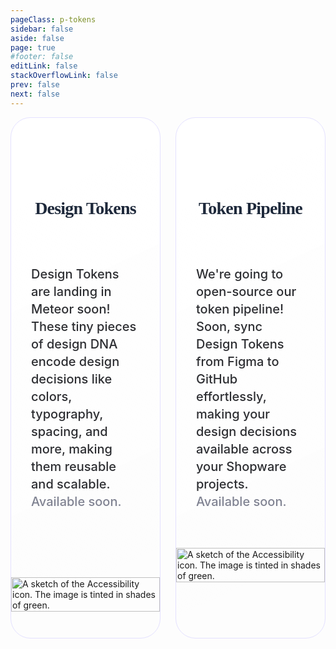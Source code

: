 ```yaml
---
pageClass: p-tokens
sidebar: false
aside: false
page: true
#footer: false
editLink: false
stackOverflowLink: false
prev: false
next: false
---
```


<script setup>
import SwagTokensHero from "../components/tokens/SwagTokensHero.vue";
import Label from "../components/interaction/Label.vue";
</script>

<SwagTokensHero class="mb-[40px] mt-[40px]">
    <template #label>Design Tokens</template>
    <template #title>Refining our design language.</template>
    <template #content><p>Design Tokens are the heartbeat of our design system. They encapsulate the essential elements of our design language – colors, typography, spacing, and beyond – into a unified, flexible format that speaks directly to both designers and developers. Stay tuned for the unveiling of Design Tokens in Meteor.</p></template>
    
</SwagTokensHero>

<section class="tokens--container md:max-w-12/12 mb-[72px]">
    <div class="design-tokens--container md:max-w-6/12">
        <div class="tokens-content">
        <Label />
            <h2>Design Tokens</h2>
            <div class="tokens-copy">
                <p>Design Tokens are landing in Meteor soon! These tiny pieces of design DNA encode design decisions like colors, typography, spacing, and more, making them reusable and scalable. <span>Available soon.</span></p>
            </div>
        </div>
        <div class="tokens-image">
        <picture>
    <source media="(prefers-color-scheme: dark)" srcset="/tokens/design-tokens-pills@dark.png 2x">
    <img class="class" decoding="async" loading="lazy" alt="A sketch of the Accessibility icon. The image is tinted in shades of green." srcset="/tokens/design-tokens-pills.png 2x" src="/tokens/design-tokens-pills.png" width="100%" height="auto">
    </picture>
        </div>
    </div>
    <div class="tokens-pipeline--container md:max-w-6/12">
        <div class="tokens-content">
        <Label />
            <h2>Token Pipeline</h2>
            <div class="tokens-copy">
                <p>We're going to open-source our token pipeline! Soon, sync Design Tokens from Figma to GitHub effortlessly, making your design decisions available across your Shopware projects. <span>Available soon.</span></p>
            </div>
            </div>
            <div class="tokens-image">
        <picture>
    <source media="(prefers-color-scheme: dark)" srcset="/tokens/design-sync-tools@dark.png 2x">
    <img class="class" decoding="async" loading="lazy" alt="A sketch of the Accessibility icon. The image is tinted in shades of green." srcset="/tokens/design-sync-tools.png 2x" src="/tokens/design-sync-tools.png" width="100%" height="auto">
    </picture>
        </div>
    </div>
</section>




<style scoped lang="scss">
    .tokens--container {
        display: flex;
        align-items: flex-start;
        gap: 24px;
        align-self: stretch;

        .design-tokens--container {
            display: flex;
            padding: 90px 0px 42px 0px;
            flex-direction: column;
            align-items: center;
            gap: 32px;
            flex: 1 0 0;
            align-self: stretch;
            border-radius: 32px;
            border: 1px solid #E4E1FF;
            background: linear-gradient(155deg, #FFF 15.93%, rgba(250, 252, 250, 0.00) 84.78%);
            .dark & {
            background: linear-gradient(155deg, #1A1F26 15.93%, #1A1F26 84.78%);
            border: 1px solid #12141E;
         }

            .tokens-content {
                padding-bottom: 55px;
            }
        }
        .tokens-pipeline--container {
            display: flex;
            padding: 90px 0px 24px 0px;
            flex-direction: column;
            align-items: center;
            gap: 32px;
            flex: 1 0 0;
            align-self: stretch;
            border-radius: 32px;
            border: 1px solid #E4E1FF;
            background: linear-gradient(155deg, #FFF 15.93%, rgba(250, 252, 250, 0.00) 84.78%);
            .dark & {
            background: linear-gradient(155deg, #1A1F26 15.93%, #1A1F26 84.78%);
            border: 1px solid #12141E;
         }
        }

        .tokens-content {
                display: flex;
                flex-direction: column;
                justify-content: center;
                align-items: center;
                gap: 4px;
                align-self: stretch;
                padding: 0px 32px 8px;
                .dark & {
                    filter: invert(1) hue-rotate(-180deg);
                }

                h2 {
                color: #1E293B;
                text-align: center;
                font-family: Poppins;
                font-size: 28px;
                font-style: normal;
                font-weight: 600;
                line-height: normal;
                letter-spacing: -0.8px;
                }
                .tokens-copy {
                    display: flex;
                    padding-top: 32px;
                    justify-content: center;
                    align-items: center;
                    gap: 10px;
                    

                    p {
                    color: #2D2E32;
                    /* Inter/Desktop/Text/l/Medium */
                    font-family: Inter;
                    font-size: 20px;
                    font-style: normal;
                    font-weight: 500;
                    line-height: 140%; /* 28px */
                    

                        span {
                            color: #808392;

                            /* Inter/Desktop/Text/l/Medium */
                            font-family: Inter;
                            font-size: 20px;
                            font-style: normal;
                            font-weight: 500;
                            line-height: 140%;
                        }
                    }
                }
            }
    }
</style>